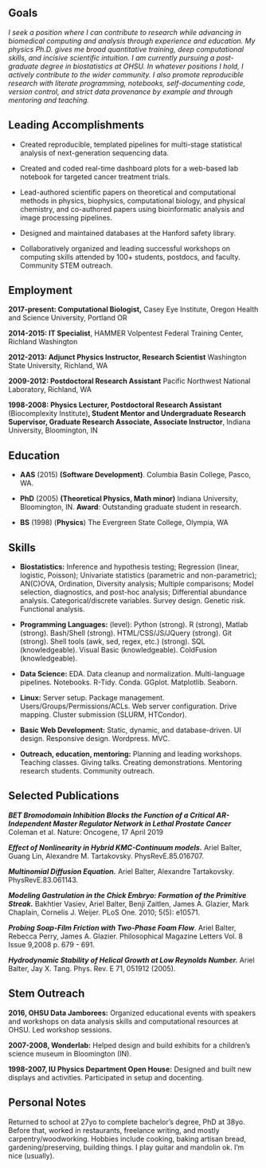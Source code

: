 Goals
-----

_I seek a position where I can contribute to research while advancing in
biomedical computing and analysis through experience and education. My
physics Ph.D. gives me broad quantitative training, deep computational
skills, and incisive scientific intuition. I am currently pursuing a
post-graduate degree in biostatistics at OHSU. In whatever positions I
hold, I actively contribute to the wider community. I also promote
reproducible research with literate programming, notebooks,
self-documenting code, version control, and strict data provenance by
example and through mentoring and teaching._

Leading Accomplishments
-----------------------

  - Created reproducible, templated pipelines for multi-stage
    statistical analysis of next-generation sequencing data.

  - Created and coded real-time dashboard plots for a web-based lab
    notebook for targeted cancer treatment trials.

  - Lead-authored scientific papers on theoretical and computational
    methods in physics, biophysics, computational biology, and physical
    chemistry, and co-authored papers using bioinformatic analysis and
    image processing pipelines.

  - Designed and maintained databases at the Hanford safety library.

  - Collaboratively organized and leading successful workshops on
    computing skills attended by 100+ students, postdocs, and faculty.
    Community STEM outreach.

Employment
----------

**2017-present: Computational Biologist,** Casey Eye Institute, Oregon
Health and Science University, Portland OR

**2014-2015: IT Specialist**, HAMMER Volpentest Federal Training Center,
Richland Washington

**2012-2013: Adjunct Physics Instructor, Research Scientist** Washington
State University, Richland, WA

**2009-2012: Postdoctoral Research Assistant** Pacific Northwest
National Laboratory, Richland, WA

**1998-2008: Physics Lecturer, Postdoctoral Research Assistant**
(Biocomplexity Institute)**, Student Mentor and Undergraduate Research
Supervisor, Graduate Research Associate, Associate Instructor**, Indiana
University, Bloomington, IN

Education
---------

  - **AAS** (2015) **(Software Development)**. Columbia Basin College,
    Pasco, WA.

  - **PhD** (2005) **(Theoretical Physics, Math minor)** Indiana
    University, Bloomington, IN. **Award**: Outstanding graduate student
    in research.

  - **BS** (1998) (**Physics**) The Evergreen State College, Olympia, WA

Skills
------

  - **Biostatistics:** Inference and hypothesis testing; Regression
    (linear, logistic, Poisson); Univariate statistics (parametric and
    non-parametric); AN(C)OVA, Ordination, Diversity analysis; Multiple
    comparisons; Model selection, diagnostics, and post-hoc analysis;
    Differential abundance analysis. Categorical/discrete variables.
    Survey design. Genetic risk. Functional analysis.

  - **Programming Languages:** (level): Python (strong). R (strong),
    Matlab (strong). Bash/Shell (strong). HTML/CSS/JS/JQuery (strong).
    Git (strong). Shell tools (awk, sed, regex, etc.) (strong). SQL
    (knowledgeable). Visual Basic (knowledgeable). ColdFusion
    (knowledgeable).

  - **Data Science:** EDA. Data cleanup and normalization.
    Multi-language pipelines. Notebooks. R-Tidy. Conda. GGplot.
    Matplotlib. Seaborn.

  - **Linux:** Server setup. Package management.
    Users/Groups/Permissions/ACLs. Web server configuration. Drive
    mapping. Cluster submission (SLURM, HTCondor).

  - **Basic Web Development:** Static, dynamic, and database-driven. UI
    design. Responsive design. Wordpress. MVC.

  - **Outreach, education, mentoring:** Planning and leading workshops.
    Teaching classes. Giving talks. Creating demonstrations. Mentoring
    research students. Community outreach.

Selected Publications
---------------------

***BET Bromodomain Inhibition Blocks the Function of a Critical
AR-Independent Master Regulator Network in Lethal Prostate Cancer***
Coleman et al. Nature: Oncogene<span class="underline">,</span> 17 April
2019

***Effect of Nonlinearity in Hybrid KMC-Continuum models*.** Ariel
Balter, Guang Lin, Alexandre M. Tartakovsky.
<span class="underline">PhysRevE.85.016707.</span>

***Multinomial Diffusion Equation.*** Ariel Balter, Alexandre
Tartakovsky. <span class="underline">PhysRevE.83.061143.</span>

***Modeling Gastrulation in the Chick Embryo: Formation of the Primitive
Streak.*** Bakhtier Vasiev, Ariel Balter, Benji Zaitlen, James A.
Glazier, Mark Chaplain, Cornelis J. Weijer. <span class="underline">PLoS
One. 2010; 5(5): e10571.</span>

***Probing Soap-Film Friction with Two-Phase Foam Flow***. Ariel Balter,
Rebecca Perry, James A. Glazier. <span class="underline">Philosophical
Magazine Letters Vol. 8 Issue 9,2008 p. 679 - 691.</span>

***Hydrodynamic Stability of Helical Growth at Low Reynolds Number.***
Ariel Balter, Jay X. Tang. <span class="underline">Phys. Rev. E 71,
051912 (2005)</span>.

Stem Outreach
-------------
**2016, OHSU Data Jamborees:** Organized educational events with
speakers and workshops on data analysis skills and computational
resources at OHSU. Led workshop sessions.

**2007-2008, Wonderlab:** Helped design and build exhibits for a
children’s science museum in Bloomington (IN).

**1998-2007, IU Physics Department Open House:** Designed and built new
displays and activities. Participated in setup and docenting.

Personal Notes
--------------

Returned to school at 27yo to complete bachelor’s degree, PhD at 38yo.
Before that, worked in restaurants, freelance writing, and mostly
carpentry/woodworking. Hobbies include cooking, baking artisan bread,
gardening/preserving, building things. I play guitar and mandolin ok.
I’m nice (usually).
